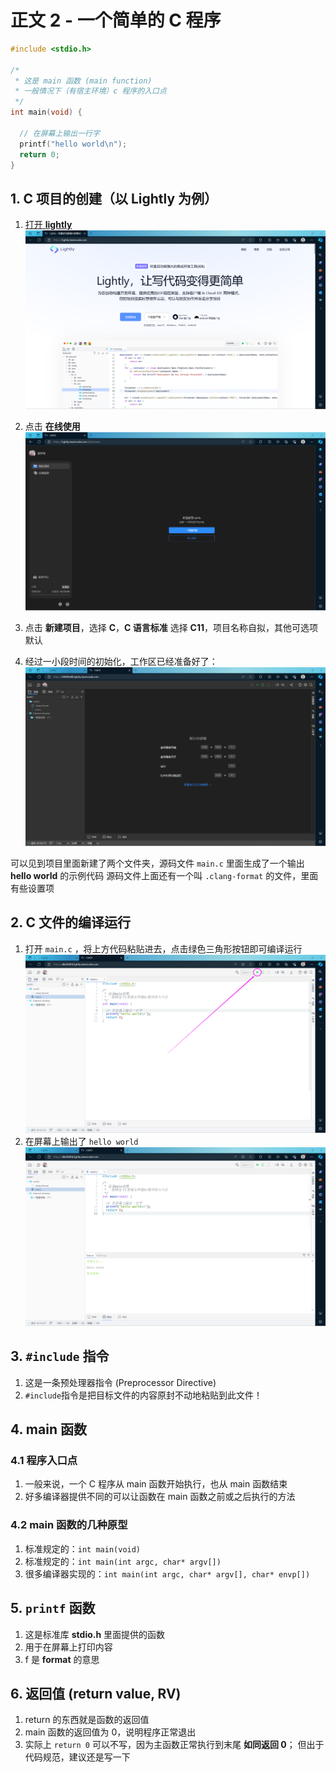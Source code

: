 # 正文 2 - 一个简单的 C 程序

```c
#include <stdio.h>

/*
 * 这是 main 函数 (main function)
 * 一般情况下（有宿主环境）c 程序的入口点
 */
int main(void) {

  // 在屏幕上输出一行字
  printf("hello world\n");
  return 0;
}
```

## 1. C 项目的创建（以 Lightly 为例）

1. [打开 **lightly**
  ![打开 lightly](/images/语法和标准库/2_一个简单的C程序/1.png)](https://lightly.teamcode.com/)

2. 点击 **在线使用**
  ![在线使用](/images/语法和标准库/2_一个简单的C程序/2.png)

3. 点击 **新建项目**，选择 **C**，**C 语言标准** 选择 **C11**，项目名称自拟，其他可选项默认

4. 经过一小段时间的初始化，工作区已经准备好了：
  ![工作区准备完毕](/images/语法和标准库/2_一个简单的C程序/3.png)

  可以见到项目里面新建了两个文件夹，源码文件 `main.c` 里面生成了一个输出 **hello world** 的示例代码
  源码文件上面还有一个叫 `.clang-format` 的文件，里面有些设置项

## 2. C 文件的编译运行

1. 打开 `main.c` ，将上方代码粘贴进去，点击绿色三角形按钮即可编译运行
  ![编译运行](/images/语法和标准库/2_一个简单的C程序/4.png)
2. 在屏幕上输出了 `hello world`
  ![hello world](/images/语法和标准库/2_一个简单的C程序/5.png)

## 3. `#include` 指令

1. 这是一条预处理器指令 (Preprocessor Directive)
2. `#include`指令是把目标文件的内容原封不动地粘贴到此文件！

## 4. main 函数

### 4.1 程序入口点

1. 一般来说，一个 C 程序从 main 函数开始执行，也从 main 函数结束
2. 好多编译器提供不同的可以让函数在 main 函数之前或之后执行的方法

### 4.2 main 函数的几种原型

1. 标准规定的：`int main(void)`
2. 标准规定的：`int main(int argc, char* argv[])`
3. 很多编译器实现的：`int main(int argc, char* argv[], char* envp[])`

## 5. `printf` 函数

1. 这是标准库 **stdio.h** 里面提供的函数
2. 用于在屏幕上打印内容
3. f 是 **format** 的意思

## 6. 返回值 (return value, RV)

1. return 的东西就是函数的返回值
2. main 函数的返回值为 0，说明程序正常退出
3. 实际上 `return 0` 可以不写，因为主函数正常执行到末尾 **如同返回 0**；
  但出于代码规范，建议还是写一下
